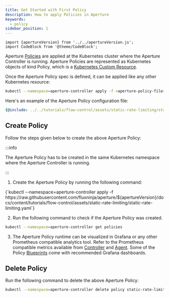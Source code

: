 ```yaml
---
title: Get Started with First Policy
description: How to apply Policies in Aperture
keywords:
  - policy
sidebar_position: 1
---
```


```mdx-code-block
import {apertureVersion} from '../../apertureVersion.js';
import CodeBlock from '@theme/CodeBlock';
```

Aperture [Policies][policy-concept] are applied at the Kubernetes cluster where
the Aperture Controller is running. Aperture Policies are represented as
Kubernetes objects of kind Policy, which is a
[Kubernetes Custom Resource](https://kubernetes.io/docs/concepts/extend-kubernetes/api-extension/custom-resources/).

Once the Aperture Policy spec is defined, it can be applied like any other
Kubernetes resource:

```bash
kubectl --namespace=aperture-controller apply -f <aperture-policy-file>
```

Here's an example of the Aperture Policy configuration file:

```yaml
{@include: ../../tutorials/flow-control/assets/static-rate-limiting/static-rate-limiting.yaml}
```

## Create Policy

Follow the steps given below to create the above Aperture Policy:

:::info

The Aperture Policy has to be created in the same Kubernetes namespace where the
Aperture Controller is running.

:::

1. Create the Aperture Policy by running the following command:

<CodeBlock language="bash">
{`kubectl --namespace=aperture-controller apply -f https://raw.githubusercontent.com/fluxninja/aperture/${apertureVersion}/docs/content/tutorials/flow-control/assets/static-rate-limiting/static-rate-limiting.yaml`}
</CodeBlock>

2. Run the following command to check if the Aperture Policy was created.

```bash
kubectl --namespace=aperture-controller get policies
```

3. The Aperture Policy runtime can be visualized in Grafana or any other
   Prometheus compatible analytics tool. Refer to the Prometheus compatible
   metrics available from [Controller][controller-metrics] and
   [Agent][agent-metrics]. Some of the Policy [Blueprints][blueprints] come with
   recommended Grafana dashboards.

## Delete Policy

Run the following command to delete the above Aperture Policy:

```bash
kubectl --namespace=aperture-controller delete policy static-rate-limiting
```

[controller-metrics]: /references/observability/prometheus-metrics/controller.md
[agent-metrics]: /references/observability/prometheus-metrics/agent.md
[policy-concept]: /concepts/policy/policy.md
[blueprints]: /get-started/policies/blueprints/blueprints.md
